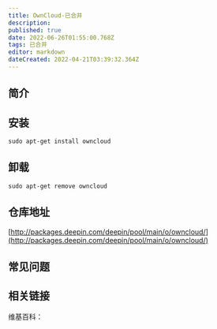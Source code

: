```yaml
---
title: OwnCloud-已合并
description: 
published: true
date: 2022-06-26T01:55:00.768Z
tags: 已合并
editor: markdown
dateCreated: 2022-04-21T03:39:32.364Z
---
```


## 简介

## 安装

`sudo apt-get install owncloud`

## 卸载

`sudo apt-get remove owncloud`

## 仓库地址

[http://packages.deepin.com/deepin/pool/main/o/owncloud/](http://packages.deepin.com/deepin/pool/main/o/owncloud/)

## 常见问题

## 相关链接

维基百科：
